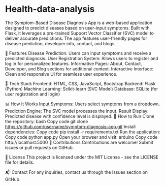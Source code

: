 # Health-data-analysis

The Symptom-Based Disease Diagnosis App is a web-based application designed to predict diseases based on user-input symptoms. Built with Flask, it leverages a pre-trained Support Vector Classifier (SVC) model to deliver accurate predictions. The app features user-friendly pages for disease prediction, developer info, contact, and blogs.

🚀 Features
Disease Prediction: Users can input symptoms and receive a predicted diagnosis.
User Registration System: Allows users to register and log in for personalized features.
Informative Pages: About, Contact, Developer, and Blog sections for additional context.
Interactive Interface: Clean and responsive UI for seamless user experience.

🔧 Tech Stack
Frontend: HTML, CSS, JavaScript, Bootstrap
Backend: Flask (Python)
Machine Learning: Scikit-learn (SVC Model)
Database: SQLite (for user registration and login)


📊 How It Works
Input Symptoms: Users select symptoms from a dropdown.
Prediction Engine: The SVC model processes the input.
Result Display: Predicted disease with confidence level is displayed.
  🚀 How to Run
Clone the repository:
bash
Copy code
git clone https://github.com/username/symptom-diagnosis-app.git
Install dependencies:
Copy code
pip install -r requirements.txt
Run the application:
Copy code
python app.py
Open your browser and visit:
arduino
Copy code
http://localhost:5000
🤝 Contributions
Contributions are welcome! Submit issues or pull requests on GitHub.

📜 License
This project is licensed under the MIT License - see the LICENSE file for details.

📬 Contact
For any inquiries, contact us through the Issues section on GitHub.

